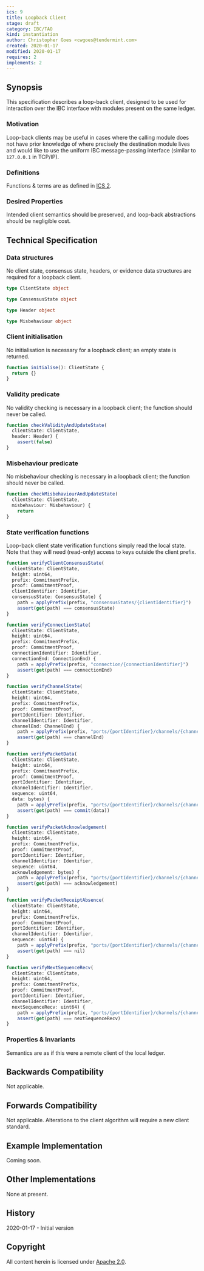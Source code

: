 ```yaml
---
ics: 9
title: Loopback Client
stage: draft
category: IBC/TAO
kind: instantiation
author: Christopher Goes <cwgoes@tendermint.com>
created: 2020-01-17
modified: 2020-01-17
requires: 2
implements: 2
---
```


## Synopsis

This specification describes a loop-back client, designed to be used for interaction over the IBC interface with modules present on the same ledger.

### Motivation

Loop-back clients may be useful in cases where the calling module does not have prior knowledge of where precisely the destination module lives and would like to use the uniform IBC message-passing interface (similar to `127.0.0.1` in TCP/IP).

### Definitions

Functions & terms are as defined in [ICS 2](../../core/ics-002-client-semantics).

### Desired Properties

Intended client semantics should be preserved, and loop-back abstractions should be negligible cost.

## Technical Specification

### Data structures

No client state, consensus state, headers, or evidence data structures are required for a loopback client.

```typescript
type ClientState object

type ConsensusState object

type Header object

type Misbehaviour object
```

### Client initialisation

No initialisation is necessary for a loopback client; an empty state is returned.

```typescript
function initialise(): ClientState {
  return {}
}
```

### Validity predicate

No validity checking is necessary in a loopback client; the function should never be called.

```typescript
function checkValidityAndUpdateState(
  clientState: ClientState,
  header: Header) {
    assert(false)
}
```

### Misbehaviour predicate

No misbehaviour checking is necessary in a loopback client; the function should never be called.

```typescript
function checkMisbehaviourAndUpdateState(
  clientState: ClientState,
  misbehaviour: Misbehaviour) {
    return
}
```

### State verification functions

Loop-back client state verification functions simply read the local state. Note that they will need (read-only) access to keys outside the client prefix.

```typescript
function verifyClientConsensusState(
  clientState: ClientState,
  height: uint64,
  prefix: CommitmentPrefix,
  proof: CommitmentProof,
  clientIdentifier: Identifier,
  consensusState: ConsensusState) {
    path = applyPrefix(prefix, "consensusStates/{clientIdentifier}")
    assert(get(path) === consensusState)
}

function verifyConnectionState(
  clientState: ClientState,
  height: uint64,
  prefix: CommitmentPrefix,
  proof: CommitmentProof,
  connectionIdentifier: Identifier,
  connectionEnd: ConnectionEnd) {
    path = applyPrefix(prefix, "connection/{connectionIdentifier}")
    assert(get(path) === connectionEnd)
}

function verifyChannelState(
  clientState: ClientState,
  height: uint64,
  prefix: CommitmentPrefix,
  proof: CommitmentProof,
  portIdentifier: Identifier,
  channelIdentifier: Identifier,
  channelEnd: ChannelEnd) {
    path = applyPrefix(prefix, "ports/{portIdentifier}/channels/{channelIdentifier}")
    assert(get(path) === channelEnd)
}

function verifyPacketData(
  clientState: ClientState,
  height: uint64,
  prefix: CommitmentPrefix,
  proof: CommitmentProof,
  portIdentifier: Identifier,
  channelIdentifier: Identifier,
  sequence: uint64,
  data: bytes) {
    path = applyPrefix(prefix, "ports/{portIdentifier}/channels/{channelIdentifier}/packets/{sequence}")
    assert(get(path) === commit(data))
}

function verifyPacketAcknowledgement(
  clientState: ClientState,
  height: uint64,
  prefix: CommitmentPrefix,
  proof: CommitmentProof,
  portIdentifier: Identifier,
  channelIdentifier: Identifier,
  sequence: uint64,
  acknowledgement: bytes) {
    path = applyPrefix(prefix, "ports/{portIdentifier}/channels/{channelIdentifier}/acknowledgements/{sequence}")
    assert(get(path) === acknowledgement)
}

function verifyPacketReceiptAbsence(
  clientState: ClientState,
  height: uint64,
  prefix: CommitmentPrefix,
  proof: CommitmentProof,
  portIdentifier: Identifier,
  channelIdentifier: Identifier,
  sequence: uint64) {
    path = applyPrefix(prefix, "ports/{portIdentifier}/channels/{channelIdentifier}/receipts/{sequence}")
    assert(get(path) === nil)
}

function verifyNextSequenceRecv(
  clientState: ClientState,
  height: uint64,
  prefix: CommitmentPrefix,
  proof: CommitmentProof,
  portIdentifier: Identifier,
  channelIdentifier: Identifier,
  nextSequenceRecv: uint64) {
    path = applyPrefix(prefix, "ports/{portIdentifier}/channels/{channelIdentifier}/nextSequenceRecv")
    assert(get(path) === nextSequenceRecv)
}
```

### Properties & Invariants

Semantics are as if this were a remote client of the local ledger.

## Backwards Compatibility

Not applicable.

## Forwards Compatibility

Not applicable. Alterations to the client algorithm will require a new client standard.

## Example Implementation

Coming soon.

## Other Implementations

None at present.

## History

2020-01-17 - Initial version

## Copyright

All content herein is licensed under [Apache 2.0](https://www.apache.org/licenses/LICENSE-2.0).
